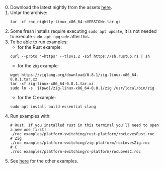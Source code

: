 0. Download the latest nightly from the assets [here](https://github.com/rtfeldman/roc/releases).
0. Untar the archive:
    ```
    tar -xf roc_nightly-linux_x86_64-<VERSION>.tar.gz
    ```
0. Some fresh installs require executing `sudo apt update`, it is not needed to execute `sudo apt upgrade` after this.
0. To be able to run examples:
    - for the Rust example:
    ```
    curl --proto '=https' --tlsv1.2 -sSf https://sh.rustup.rs | sh
    ```
    - for the zig example:
    ```
    wget https://ziglang.org/download/0.8.1/zig-linux-x86_64-0.8.1.tar.xz
    tar -xf zig-linux-x86_64-0.8.1.tar.xz
    sudo ln -s  $(pwd)/zig-linux-x86_64-0.8.1/zig /usr/local/bin/zig
    ```
    - for the C example:
    ```
    sudo apt install build-essential clang
    ```
0. Run examples with:
    ```
    # Rust. If you installed rust in this terminal you'll need to open a new one first!
    ./roc examples/platform-switching/rust-platform/rocLovesRust.roc
    # Zig
    ./roc examples/platform-switching/zig-platform/rocLovesZig.roc
    # C
    ./roc examples/platform-switching/c-platform/rocLovesC.roc
    ```
0. See [here](../README.md#examples) for the other examples.
